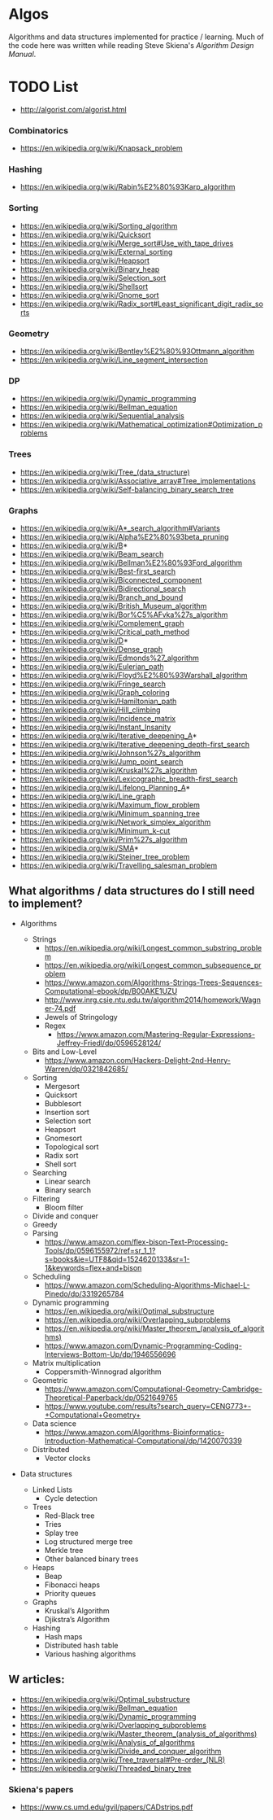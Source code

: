 # Algos
Algorithms and data structures implemented for practice / learning. Much of the code here was written while reading Steve Skiena's _Algorithm Design Manual_.

# TODO List
- http://algorist.com/algorist.html

### Combinatorics
- https://en.wikipedia.org/wiki/Knapsack_problem

### Hashing
- https://en.wikipedia.org/wiki/Rabin%E2%80%93Karp_algorithm

### Sorting
- https://en.wikipedia.org/wiki/Sorting_algorithm
- https://en.wikipedia.org/wiki/Quicksort
- https://en.wikipedia.org/wiki/Merge_sort#Use_with_tape_drives
- https://en.wikipedia.org/wiki/External_sorting
- https://en.wikipedia.org/wiki/Heapsort
- https://en.wikipedia.org/wiki/Binary_heap
- https://en.wikipedia.org/wiki/Selection_sort
- https://en.wikipedia.org/wiki/Shellsort
- https://en.wikipedia.org/wiki/Gnome_sort
- https://en.wikipedia.org/wiki/Radix_sort#Least_significant_digit_radix_sorts

### Geometry
- https://en.wikipedia.org/wiki/Bentley%E2%80%93Ottmann_algorithm
- https://en.wikipedia.org/wiki/Line_segment_intersection

### DP
- https://en.wikipedia.org/wiki/Dynamic_programming
- https://en.wikipedia.org/wiki/Bellman_equation
- https://en.wikipedia.org/wiki/Sequential_analysis
- https://en.wikipedia.org/wiki/Mathematical_optimization#Optimization_problems

### Trees
- https://en.wikipedia.org/wiki/Tree_(data_structure)
- https://en.wikipedia.org/wiki/Associative_array#Tree_implementations
- https://en.wikipedia.org/wiki/Self-balancing_binary_search_tree

### Graphs
- https://en.wikipedia.org/wiki/A*_search_algorithm#Variants
- https://en.wikipedia.org/wiki/Alpha%E2%80%93beta_pruning
- https://en.wikipedia.org/wiki/B*
- https://en.wikipedia.org/wiki/Beam_search
- https://en.wikipedia.org/wiki/Bellman%E2%80%93Ford_algorithm
- https://en.wikipedia.org/wiki/Best-first_search
- https://en.wikipedia.org/wiki/Biconnected_component
- https://en.wikipedia.org/wiki/Bidirectional_search
- https://en.wikipedia.org/wiki/Branch_and_bound
- https://en.wikipedia.org/wiki/British_Museum_algorithm
- https://en.wikipedia.org/wiki/Bor%C5%AFvka%27s_algorithm
- https://en.wikipedia.org/wiki/Complement_graph
- https://en.wikipedia.org/wiki/Critical_path_method
- https://en.wikipedia.org/wiki/D*
- https://en.wikipedia.org/wiki/Dense_graph
- https://en.wikipedia.org/wiki/Edmonds%27_algorithm
- https://en.wikipedia.org/wiki/Eulerian_path
- https://en.wikipedia.org/wiki/Floyd%E2%80%93Warshall_algorithm
- https://en.wikipedia.org/wiki/Fringe_search
- https://en.wikipedia.org/wiki/Graph_coloring
- https://en.wikipedia.org/wiki/Hamiltonian_path
- https://en.wikipedia.org/wiki/Hill_climbing
- https://en.wikipedia.org/wiki/Incidence_matrix
- https://en.wikipedia.org/wiki/Instant_Insanity
- https://en.wikipedia.org/wiki/Iterative_deepening_A*
- https://en.wikipedia.org/wiki/Iterative_deepening_depth-first_search
- https://en.wikipedia.org/wiki/Johnson%27s_algorithm
- https://en.wikipedia.org/wiki/Jump_point_search
- https://en.wikipedia.org/wiki/Kruskal%27s_algorithm
- https://en.wikipedia.org/wiki/Lexicographic_breadth-first_search
- https://en.wikipedia.org/wiki/Lifelong_Planning_A*
- https://en.wikipedia.org/wiki/Line_graph
- https://en.wikipedia.org/wiki/Maximum_flow_problem
- https://en.wikipedia.org/wiki/Minimum_spanning_tree
- https://en.wikipedia.org/wiki/Network_simplex_algorithm
- https://en.wikipedia.org/wiki/Minimum_k-cut
- https://en.wikipedia.org/wiki/Prim%27s_algorithm
- https://en.wikipedia.org/wiki/SMA*
- https://en.wikipedia.org/wiki/Steiner_tree_problem
- https://en.wikipedia.org/wiki/Travelling_salesman_problem



## What algorithms / data structures do I still need to implement?
- Algorithms
  - Strings
    - https://en.wikipedia.org/wiki/Longest_common_substring_problem
    - https://en.wikipedia.org/wiki/Longest_common_subsequence_problem
    - https://www.amazon.com/Algorithms-Strings-Trees-Sequences-Computational-ebook/dp/B00AKE1UZU
    - http://www.inrg.csie.ntu.edu.tw/algorithm2014/homework/Wagner-74.pdf
    - Jewels of Stringology
    - Regex
      - https://www.amazon.com/Mastering-Regular-Expressions-Jeffrey-Friedl/dp/0596528124/
  - Bits and Low-Level
    - https://www.amazon.com/Hackers-Delight-2nd-Henry-Warren/dp/0321842685/
  - Sorting
    - Mergesort
    - Quicksort
    - Bubblesort
    - Insertion sort
    - Selection sort
    - Heapsort
    - Gnomesort
    - Topological sort
    - Radix sort
    - Shell sort
  - Searching
    - Linear search
    - Binary search
  - Filtering
    - Bloom filter
  - Divide and conquer
  - Greedy
  - Parsing
    - https://www.amazon.com/flex-bison-Text-Processing-Tools/dp/0596155972/ref=sr_1_1?s=books&ie=UTF8&qid=1524620133&sr=1-1&keywords=flex+and+bison
  - Scheduling
    - https://www.amazon.com/Scheduling-Algorithms-Michael-L-Pinedo/dp/3319265784
  - Dynamic programming
    - https://en.wikipedia.org/wiki/Optimal_substructure
    - https://en.wikipedia.org/wiki/Overlapping_subproblems
    - https://en.wikipedia.org/wiki/Master_theorem_(analysis_of_algorithms)
    - https://www.amazon.com/Dynamic-Programming-Coding-Interviews-Bottom-Up/dp/1946556696
  - Matrix multiplication
    - Coppersmith-Winnograd algorithm
  - Geometric
    - https://www.amazon.com/Computational-Geometry-Cambridge-Theoretical-Paperback/dp/0521649765
    - https://www.youtube.com/results?search_query=CENG773+-+Computational+Geometry+
  - Data science
    - https://www.amazon.com/Algorithms-Bioinformatics-Introduction-Mathematical-Computational/dp/1420070339
  - Distributed
    - Vector clocks

- Data structures
  - Linked Lists
    - Cycle detection
  - Trees
    - Red-Black tree
    - Tries
    - Splay tree
    - Log structured merge tree
    - Merkle tree
    - Other balanced binary trees
  - Heaps
    - Beap
    - Fibonacci heaps
    - Priority queues
  - Graphs
    - Kruskal’s Algorithm
    - Djikstra’s Algorithm
  - Hashing
    - Hash maps
    - Distributed hash table
    - Various hashing algorithms



## W articles:
- https://en.wikipedia.org/wiki/Optimal_substructure
- https://en.wikipedia.org/wiki/Bellman_equation
- https://en.wikipedia.org/wiki/Dynamic_programming
- https://en.wikipedia.org/wiki/Overlapping_subproblems
- https://en.wikipedia.org/wiki/Master_theorem_(analysis_of_algorithms)
- https://en.wikipedia.org/wiki/Analysis_of_algorithms
- https://en.wikipedia.org/wiki/Divide_and_conquer_algorithm
- https://en.wikipedia.org/wiki/Tree_traversal#Pre-order_(NLR)
- https://en.wikipedia.org/wiki/Threaded_binary_tree


### Skiena's papers
- https://www.cs.umd.edu/gvil/papers/CADstrips.pdf

